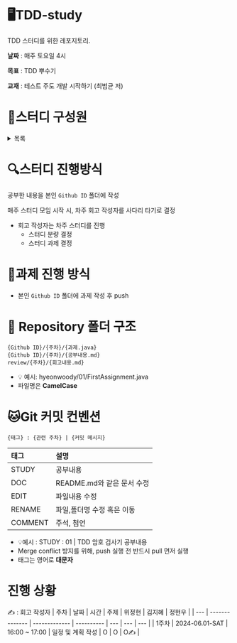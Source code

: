 # 🖥️TDD-study
TDD 스터디를 위한 레포지토리.


**날짜** : 매주 토요일 4시 

**목표** : TDD 뿌수기 

**교재** : 테스트 주도 개발 시작하기 (최범균 저)

# 🤖스터디 구성원
  <details><summary>목록</summary>
<br>
<table>
  <tr height="150px">
    <th align="center" width="120px">
      <a href="https://github.com/jhwi-92"><img height="120px" 버idth="120px" src="https://avatars.githubusercontent.com/u/70904570?v=4"/>
    </th>
    <th align="center" width="120px">
      <a href="https://github.com/kjh418"><img height="120px" width="120px" src="https://avatars.githubusercontent.com/u/159685512?v=4"/></a>
    </th>
    <th align="center" width="120px">
      <a href="https://github.com/kjh418"><img height="120px" width="120px" src="https://avatars.githubusercontent.com/u/75844701?v=4"/></a>
    </th>
  </tr>
  <tr>
    <td align="center" width="120px">
      <a href="https://github.com/jhwi-92"><strong>팀장:위정현</strong></a>
    </td>
    <td align="center" width="120px">
      <a href="https://github.com/kjh418"><strong>팀원:김지혜</strong></a>
    </td>
    <td align="center" width="120px">
      <a href="https://github.com/hyeonwoody"><strong>팀원:정현우</strong></a>
    </td>
  </tr>
</table>
</details>

# 🔍스터디 진행방식
공부한 내용을 본인 `Github ID` 폴더에 작성 

매주 스터디 모임 시작 시, 차주 회고 작성자를 사다리 타기로 결정
- 회고 작성자는 차주 스터디를 진행
  - 스터디 분량 결정
  - 스터디 과제 결정 


# 📖과제 진행 방식
- 본인 `Github ID` 폴더에 과제 작성 후 push

# 📁 Repository 폴더 구조
```
{Github ID}/{주차}/{과제.java}
{Github ID}/{주차}/{공부내용.md}
review/{주차}/{회고내용.md}
```
- 💡 예시: hyeonwoody/01/FirstAssignment.java
- 파일명은 **CamelCase**
# 🐱Git 커밋 컨벤션
```
{태그} : {관련 주차} | {커밋 메시지}
```
| 태그 | 설명     |
|:-----|:----------|
| STUDY | 공부내용 |
| DOC | README.md와 같은 문서 수정 |
| EDIT | 파일내용 수정 |
| RENAME | 파일,폴더명 수정 혹은 이동 |
| COMMENT | 주석, 첨언 |

- 💡예시 : STUDY : 01 | TDD 암호 검사기 공부내용
- Merge conflict 방지를 위해, push 실행 전 반드시 pull 먼저 실행
- 태그는 영어로 **대문자**
# 진행 상황
✍️ : 회고 작성자
| 주차  | 날짜             | 시간            | 주제         | 위정현 | 김지혜 | 정현우 |
| --- | -------------- | ------------- | ---------- | --- | --- | --- |
| 1주차 | 2024-06.01-SAT | 16:00 ~ 17:00 | 일정 및 계획 작성 | O   | O   | O✍️ |